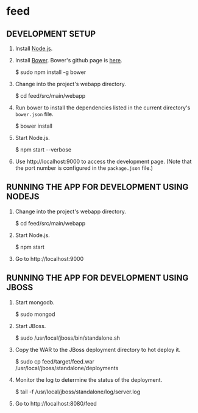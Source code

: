 # feed

## DEVELOPMENT SETUP

1. Install [Node.js](http://nodejs.org/download/).

1. Install [Bower](http://bower.io/). Bower's github page is [here](https://github.com/bower/bower).

    $ sudo npm install -g bower

1. Change into the project's webapp directory.

    $ cd feed/src/main/webapp
    
1. Run bower to install the dependencies listed in the current directory's `bower.json` file.

    $ bower install

1. Start Node.js.

    $ npm start --verbose
    
1. Use http://localhost:9000 to access the development page. (Note that the port number is configured in the `package.json` file.)

## RUNNING THE APP FOR DEVELOPMENT USING NODEJS

1. Change into the project's webapp directory.

    $ cd feed/src/main/webapp

1. Start Node.js.

    $ npm start

1. Go to http://localhost:9000

## RUNNING THE APP FOR DEVELOPMENT USING JBOSS

1. Start mongodb.

    $ sudo mongod

1. Start JBoss.

    $ sudo /usr/local/jboss/bin/standalone.sh

1. Copy the WAR to the JBoss deployment directory to hot deploy it.

    $ sudo cp feed/target/feed.war /usr/local/jboss/standalone/deployments

1. Monitor the log to determine the status of the deployment.

    $ tail -f /usr/local/jboss/standalone/log/server.log

1. Go to http://localhost:8080/feed